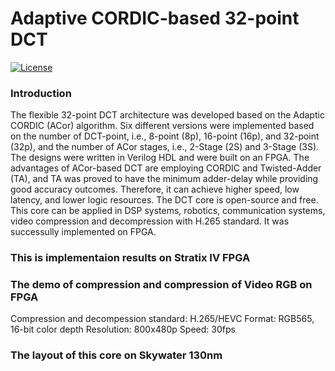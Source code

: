 # Adaptive CORDIC-based 32-point DCT

[![License](https://img.shields.io/badge/License-Apache%202.0-blue.svg)](https://opensource.org/licenses/Apache-2.0)
### Introduction

The flexible 32-point DCT architecture was developed based on the Adaptic CORDIC (ACor) algorithm. Six different versions were implemented based on the number of DCT-point, i.e., 8-point (8p), 16-point (16p), and 32-point (32p), and the number of ACor stages, i.e., 2-Stage (2S) and 3-Stage (3S). The designs were written in Verilog HDL and were built on an FPGA. The advantages of ACor-based DCT  are employing CORDIC and Twisted-Adder (TA), and TA was proved to have the minimum adder-delay while providing good accuracy outcomes. Therefore, it can achieve higher speed, low latency, and lower logic resources. The DCT core is open-source and free. This core can be applied in DSP systems, robotics, communication systems, video compression and decompression with H.265 standard. It was successully implemented on FPGA.

### This is implementaion results on Stratix IV FPGA

### The demo of compression and compression of Video RGB on FPGA

Compression and decompession standard: H.265/HEVC
Format: RGB565, 16-bit color depth 
Resolution: 800x480p
Speed: 30fps
### The layout of this core on Skywater 130nm
